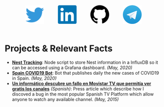 <p align="center">
  <a href="https://twitter.com/aitormagan" target="_blank"><img src="https://raw.githubusercontent.com/aitormagan/aitormagan.github.io/master/assets/twitter.png" height="60px" style="margin:20px" /></a>
  <a href="https://linkedin.com/in/aitormagan" target="_blank"><img src="https://raw.githubusercontent.com/aitormagan/aitormagan.github.io/master/assets/linkedin.png" height="60px" style="margin:20px" /></a>
  <a href="https://github.com/aitormagan" target="_blank"><img src="https://raw.githubusercontent.com/aitormagan/aitormagan.github.io/master/assets/github.png" height="60px" style="margin:20px" /></a>
  <a href="https://t.me/aitormagan" target="_blank"><img src="https://raw.githubusercontent.com/aitormagan/aitormagan.github.io/master/assets/telegram.png" height="60px" style="margin:20px" /></a>
</p>

# Projects & Relevant Facts

* **[Nest Tracking](https://github.com/aitormagan/nest_tracking)**: Node script to store Nest information in a InfluxDB so it can be accessed using a Grafana dashboard. *(May, 2020)*
* **[Spain COVID19 Bot](https://github.com/aitormagan/covid19spainbot)**: Bot that publishes daily the new cases of COVID19 in Spain. *(May, 2020)*
* **[Un informático descubre un fallo en Movistar TV que permitía ver gratis los canales](https://www.eleconomista.es/tecnologia/noticias/6634838/04/15/Un-informatico-descubre-un-fallo-en-Movistar-TV-que-permite-ver-gratis-los-canales.html)** *(Spanish)*: Press article which describe how I discoved a bug in the most popular Spanish TV Platform which allow anyone to watch any available channel. *(May, 2015)*

